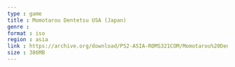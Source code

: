 ```yaml
---
type : game
title : Momotarou Dentetsu USA (Japan)
genre : 
format : iso
region : asia
link : https://archive.org/download/PS2-ASIA-ROMS321COM/Momotarou%20Dentetsu%20USA%20%28Japan%29.7z
size : 386MB
---
```


